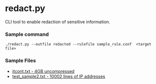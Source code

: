 # redact.py
CLI tool to enable redaction of sensitive information.

### Sample command
`./redact.py --outfile redacted --rulefile sample_rule.conf  <target file>`

### Sample Files
- [itcont.txt - 4GB uncompressed](https://sanitizationbq.s3.ap-southeast-1.amazonaws.com/itcont.tar.gz)
- [test_sample2.txt - 10002 lines of IP addresses](https://sanitizationbq.s3.ap-southeast-1.amazonaws.com/test_sample2.txt)
